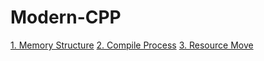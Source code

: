 # Modern-CPP

[1. Memory Structure](/1_Memory_Structure/Memory_Structure.md)
[2. Compile Process](/2_Compile_Process/Compile_Process.md)
[3. Resource Move](/3_Resource_Move/Resource_Move.md) 

